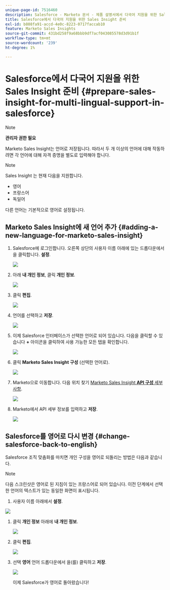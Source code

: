 ```yaml
---
unique-page-id: 7516460
description: Salesforce - Marketo 문서 - 제품 설명서에서 다국어 지원을 위한 Sales Insight 준비
title: Salesforce에서 다국어 지원을 위한 Sales Insight 준비
exl-id: b808fa91-accd-4e0c-8223-0717faccab10
feature: Marketo Sales Insights
source-git-commit: 431bd258f9a68bbb9df7acf043085578d3d91b1f
workflow-type: tm+mt
source-wordcount: '239'
ht-degree: 1%

---
```


# Salesforce에서 다국어 지원을 위한 Sales Insight 준비 {#prepare-sales-insight-for-multi-lingual-support-in-salesforce}

>[!NOTE]
>
>**관리자 권한 필요**

Marketo Sales Insight는 언어로 저장됩니다. 따라서 두 개 이상의 언어에 대해 작동하려면 각 언어에 대해 자격 증명을 별도로 입력해야 합니다.

>[!NOTE]
>
>Sales Insight 는 현재 다음을 지원합니다.
>
>* 영어
>* 프랑스어
>* 독일어
>
>다른 언어는 기본적으로 영어로 설정됩니다.

## Marketo Sales Insight에 새 언어 추가 {#adding-a-new-language-for-marketo-sales-insight}

1. Salesforce에 로그인합니다. 오른쪽 상단의 사용자 이름 아래에 있는 드롭다운에서 을 클릭합니다. **설정**.

   ![](assets/image2015-7-6-16-3a5-3a6.png)

1. 아래 **내 개인 정보**, 클릭 **개인 정보**.

   ![](assets/image2015-7-6-16-3a5-3a25.png)

1. 클릭 **편집**.

   ![](assets/image2015-7-6-16-3a5-3a38.png)

1. 언어를 선택하고 **저장**.

   ![](assets/image2015-7-6-16-3a5-3a47.png)

1. 이제 Salesforce 인터페이스가 선택한 언어로 되어 있습니다. 다음을 클릭할 수 있습니다 **+** 아이콘을 클릭하여 사용 가능한 모든 탭을 확인합니다.

   ![](assets/image2015-7-6-16-3a6-3a10.png)

1. 클릭 **Marketo Sales Insight 구성** (선택한 언어로).

   ![](assets/image2015-7-6-16-3a7-3a15.png)

1. Marketo으로 이동합니다. 다음 위치 찾기 [Marketo Sales Insight **API 구성** 세부 사항](/help/marketo/product-docs/marketo-sales-insight/msi-for-salesforce/configuration/configure-marketo-sales-insight-in-salesforce-enterprise-unlimited.md#configure-marketo-sales-insight).

   ![](assets/image2015-7-6-16-3a41-3a2.png)

1. Marketo에서 API 세부 정보를 입력하고 **저장**.

   ![](assets/image2015-7-6-16-3a7-3a43.png)

## Salesforce를 영어로 다시 변경 {#change-salesforce-back-to-english}

Salesforce 조직 맞춤화를 마치면 개인 구성을 영어로 되돌리는 방법은 다음과 같습니다.

>[!NOTE]
>
>다음 스크린샷은 영어로 된 지침이 있는 프랑스어로 되어 있습니다.  이전 단계에서 선택한 언어의 텍스트가 있는 동일한 화면이 표시됩니다.

1. 사용자 이름 아래에서 **설정**.

![](assets/image2015-7-6-16-3a5-3a6.png)

1. 클릭 **개인 정보** 아래에 **내 개인 정보**.

   ![](assets/image2015-7-6-16-3a8-3a3.png)

1. 클릭 **편집**.

   ![](assets/image2015-7-6-16-3a8-3a19.png)

1. 선택 **영어** 언어 드롭다운에서 을(를) 클릭하고 **저장**.

   ![](assets/image2015-7-6-16-3a8-3a31.png)

   이제 Salesforce가 영어로 돌아왔습니다!
